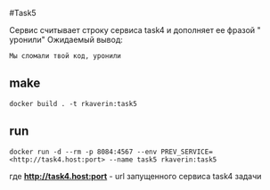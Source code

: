 #Task5

Сервис считывает строку сервиса task4 и дополняет ее фразой " уронили"
Ожидаемый вывод:

    Мы сломали твой код, уронили

## make
    docker build . -t rkaverin:task5

## run
    docker run -d --rm -p 8084:4567 --env PREV_SERVICE=<http://task4.host:port> --name task5 rkaverin:task5
где **http://task4.host:port** - url запущенного сервиса task4 задачи